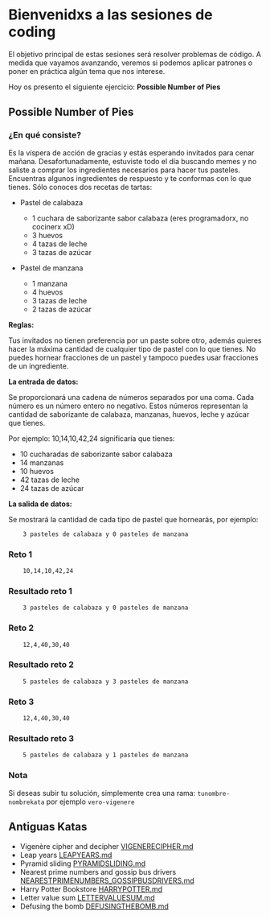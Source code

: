 # Bienvenidxs a las sesiones de coding

El objetivo principal de estas sesiones será resolver problemas de código. A medida que vayamos avanzando, veremos
si podemos aplicar patrones o poner en práctica algún tema que nos interese.

Hoy os presento el siguiente ejercicio: **Possible Number of Pies**

## Possible Number of Pies

### ¿En qué consiste?

Es la víspera de acción de gracias y estás esperando invitados para cenar mañana. Desafortunadamente, estuviste todo
el día buscando memes y no saliste a comprar los ingredientes necesarios para hacer tus pasteles. Encuentras algunos
ingredientes de respuesto y te conformas con lo que tienes. Sólo conoces dos recetas de tartas:

- Pastel de calabaza
  - 1 cuchara de saborizante sabor calabaza (eres programadorx, no cocinerx xD)
  - 3 huevos
  - 4 tazas de leche
  - 3 tazas de azúcar

- Pastel de manzana
  - 1 manzana
  - 4 huevos
  - 3 tazas de leche
  - 2 tazas de azúcar

**Reglas:**

Tus invitados no tienen preferencia por un paste sobre otro, además quieres hacer la máxima cantidad de cualquier
tipo de pastel con lo que tienes. 
No puedes hornear fracciones de un pastel y tampoco puedes usar fracciones de un ingrediente.

**La entrada de datos:**

Se proporcionará una cadena de números separados por una coma. Cada número es un número entero no negativo. Estos
números representan la cantidad de saborizante de calabaza, manzanas, huevos, leche y azúcar que tienes.

Por ejemplo: 10,14,10,42,24 significaría que tienes:

- 10 cucharadas de saborizante sabor calabaza
- 14 manzanas
- 10 huevos
- 42 tazas de leche
- 24 tazas de azúcar

**La salida de datos:**

Se mostrará la cantidad de cada tipo de pastel que hornearás, por ejemplo:
```
    3 pasteles de calabaza y 0 pasteles de manzana
```

### Reto 1
```
    10,14,10,42,24
```

### Resultado reto 1
```
    3 pasteles de calabaza y 0 pasteles de manzana
```

### Reto 2
```
    12,4,40,30,40
```

### Resultado reto 2
```
    5 pasteles de calabaza y 3 pasteles de manzana
```

### Reto 3
```
    12,4,40,30,40
```

### Resultado reto 3
```
    5 pasteles de calabaza y 1 pasteles de manzana
```

### Nota
Si deseas subir tu solución, simplemente crea una rama: `tunombre-nombrekata` por ejemplo `vero-vigenere`

## Antiguas Katas
- Vigenère cipher and decipher [VIGENERECIPHER.md](old-katas/VIGENERECIPHER.md)
- Leap years [LEAPYEARS.md](old-katas/LEAPYEARS.md)
- Pyramid sliding [PYRAMIDSLIDING.md](old-katas/PYRAMIDSLIDING.md)
- Nearest prime numbers and gossip bus drivers [NEARESTPRIMENUMBERS_GOSSIPBUSDRIVERS.md](old-katas/NEARESTPRIMENUMBERS_GOSSIPBUSDRIVERS.md)
- Harry Potter Bookstore [HARRYPOTTER.md](old-katas/HARRYPOTTER.md)
- Letter value sum [LETTERVALUESUM.md](old-katas/LETTERVALUESUM.md)
- Defusing the bomb [DEFUSINGTHEBOMB.md](old-katas/DEFUSINGTHEBOMB.md)
